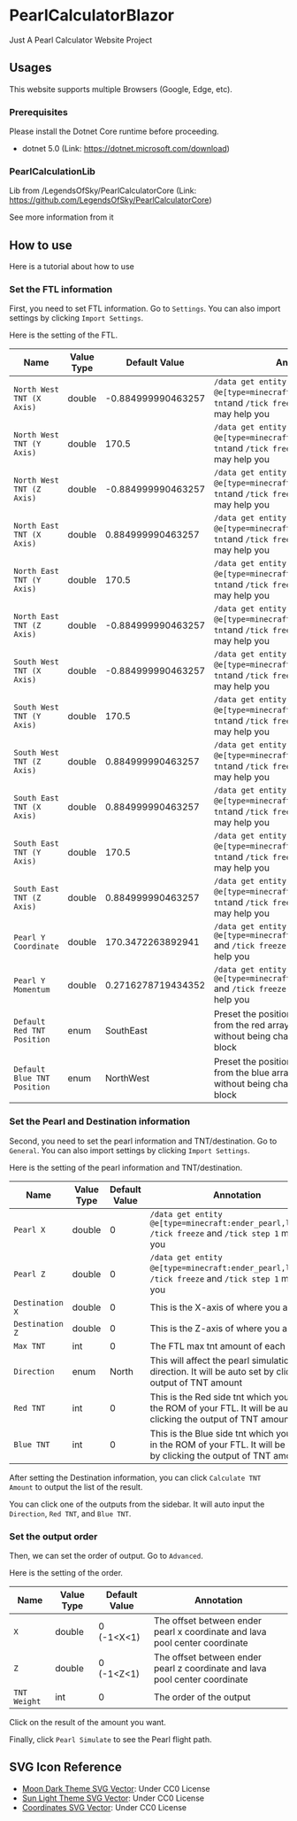 # PearlCalculatorBlazor

Just A Pearl Calculator Website Project

## Usages

This website supports multiple Browsers (Google, Edge, etc).

### Prerequisites

Please install the Dotnet Core runtime before proceeding.

- dotnet 5.0 (Link: https://dotnet.microsoft.com/download)

### PearlCalculationLib

Lib from /LegendsOfSky/PearlCalculatorCore (Link: https://github.com/LegendsOfSky/PearlCalculatorCore)

See more information from it

## How to use

Here is a tutorial about how to use

### Set the FTL information

First, you need to set FTL information. Go to `Settings`. You can also import settings by clicking `Import Settings`.

Here is the setting of the FTL.

| Name                        | Value Type | Default Value      | Annotation                                                                                                              |
| --------------------------- | ---------- | ------------------ | ----------------------------------------------------------------------------------------------------------------------- |
| `North West TNT (X Axis)`   | double     | -0.884999990463257 | `/data get entity @e[type=minecraft:tnt,limit=1]` or `/log tnt`and `/tick freeze` and `/tick step 1` may help you       |
| `North West TNT (Y Axis)`   | double     | 170.5              | `/data get entity @e[type=minecraft:tnt,limit=1]` or `/log tnt`and `/tick freeze` and `/tick step 1` may help you       |
| `North West TNT (Z Axis)`   | double     | -0.884999990463257 | `/data get entity @e[type=minecraft:tnt,limit=1]` or `/log tnt`and `/tick freeze` and `/tick step 1` may help you       |
| `North East TNT (X Axis)`   | double     | 0.884999990463257  | `/data get entity @e[type=minecraft:tnt,limit=1]` or `/log tnt`and `/tick freeze` and `/tick step 1` may help you       |
| `North East TNT (Y Axis)`   | double     | 170.5              | `/data get entity @e[type=minecraft:tnt,limit=1]` or `/log tnt`and `/tick freeze` and `/tick step 1` may help you       |
| `North East TNT (Z Axis)`   | double     | -0.884999990463257 | `/data get entity @e[type=minecraft:tnt,limit=1]` or `/log tnt`and `/tick freeze` and `/tick step 1` may help you       |
| `South West TNT (X Axis)`   | double     | -0.884999990463257 | `/data get entity @e[type=minecraft:tnt,limit=1]` or `/log tnt`and `/tick freeze` and `/tick step 1` may help you       |
| `South West TNT (Y Axis)`   | double     | 170.5              | `/data get entity @e[type=minecraft:tnt,limit=1]` or `/log tnt`and `/tick freeze` and `/tick step 1` may help you       |
| `South West TNT (Z Axis)`   | double     | 0.884999990463257  | `/data get entity @e[type=minecraft:tnt,limit=1]` or `/log tnt`and `/tick freeze` and `/tick step 1` may help you       |
| `South East TNT (X Axis)`   | double     | 0.884999990463257  | `/data get entity @e[type=minecraft:tnt,limit=1]` or `/log tnt`and `/tick freeze` and `/tick step 1` may help you       |
| `South East TNT (Y Axis)`   | double     | 170.5              | `/data get entity @e[type=minecraft:tnt,limit=1]` or `/log tnt`and `/tick freeze` and `/tick step 1` may help you       |
| `South East TNT (Z Axis)`   | double     | 0.884999990463257  | `/data get entity @e[type=minecraft:tnt,limit=1]` or `/log tnt`and `/tick freeze` and `/tick step 1` may help you       |
| `Pearl Y Coordinate`        | double     | 170.3472263892941  | `/data get entity @e[type=minecraft:ender_pearl,limit=1]` and `/tick freeze` and `/tick step 1` may help you            |
| `Pearl Y Momentum`          | double     | 0.2716278719434352 | `/data get entity @e[type=minecraft:ender_pearl,limit=1]` and `/tick freeze` and `/tick step 1` may help you            |
| `Default Red TNT Position`  | enum       | SouthEast          | Preset the position of the TNT duped from the red  array relative to the pearl without being changed by the slime block |
| `Default Blue TNT Position` | enum       | NorthWest          | Preset the position of the TNT duped from the blue array relative to the pearl without being changed by the slime block |

### Set the Pearl and Destination information

Second, you need to set the pearl information and TNT/destination. Go to `General`. You can also import settings by clicking `Import Settings`.

Here is the setting of the pearl information and TNT/destination.

| Name           | Value Type | Default Value | Annotation                                                                                                                 |
| -------------- | ---------- | ------------- | -------------------------------------------------------------------------------------------------------------------------- |
| `Pearl X`      | double     | 0             | `/data get entity @e[type=minecraft:ender_pearl,limit=1]`  `/tick freeze` and `/tick step 1` may help you                  |
| `Pearl Z`      | double     | 0             | `/data get entity @e[type=minecraft:ender_pearl,limit=1]`, `/tick freeze` and `/tick step 1` may help you                  |
| `Destination X`| double     | 0             | This is the X-axis of where you are going                                                                                  |
| `Destination Z`| double     | 0             | This is the Z-axis of where you are going                                                                                  |
| `Max TNT`      | int        | 0             | The FTL max tnt amount of each side                                                                                        |
| `Direction`    | enum       | North         | This will affect the pearl simulation direction. It will be auto set by clicking the output of TNT amount                  |
| `Red TNT`      | int        | 0             | This is the Red side tnt which you store in the ROM of your FTL. It will be auto set by clicking the output of TNT amount  |
| `Blue TNT`     | int        | 0             | This is the Blue side tnt which you store in the ROM of your FTL. It will be auto set by clicking the output of TNT amount |

After setting the Destination information, you can click `Calculate TNT Amount` to output the list of the result.

You can click one of the outputs from the sidebar. It will auto input the `Direction`, `Red TNT`, and `Blue TNT`.

### Set the output order

Then, we can set the order of output. Go to `Advanced`.

Here is the setting of the order.

| Name         | Value Type | Default Value | Annotation                                                                  |
| ------------ | ---------- | ------------- | --------------------------------------------------------------------------- |
| `X`          | double     | 0 (-1<X<1)    | The offset between ender pearl x coordinate and lava pool center coordinate |
| `Z`          | double     | 0 (-1<Z<1)    | The offset between ender pearl z coordinate and lava pool center coordinate |
| `TNT Weight` | int        | 0             | The order of the output                                                     |

Click on the result of the amount you want.

Finally, click `Pearl Simulate` to see the Pearl flight path.

## SVG Icon Reference
- [Moon Dark Theme SVG Vector](https://www.svgrepo.com/svg/304625/moon-dark-theme): Under CC0 License
- [Sun Light Theme SVG Vector](https://www.svgrepo.com/svg/304624/sun-light-theme): Under CC0 License
- [Coordinates SVG Vector](https://www.svgrepo.com/svg/95272/coordinates): Under CC0 License
